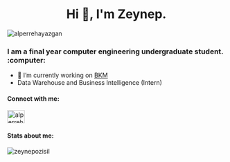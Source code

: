 <h1 align="center">Hi 👋, I'm Zeynep.</h1>
<p align="left"> <img src="https://komarev.com/ghpvc/?username=zeynepozisil&label=Profile%20views&color=0e75b6&style=flat" alt="alperrehayazgan" /> </p>
<h3 align="left">I am a final year computer engineering undergraduate student. :computer:</h3>

- 🔭 I’m currently working on [BKM](https://bkm.com.tr/)
- Data Warehouse and Business Intelligence (Intern)


#### Connect with me:
<a href="https://www.linkedin.com/in/zeynepozisil" target="blank"><img align="center" src="https://raw.githubusercontent.com/rahuldkjain/github-profile-readme-generator/master/src/images/icons/Social/linked-in-alt.svg" alt="alperreha" height="30" width="40" /></a>

#### Stats about me:

<p>&nbsp;<img align="left" src="https://github-readme-stats.vercel.app/api?username=zeynepozisil&show_icons=true&locale=en" alt="zeynepozisil" /></p>

<br>  
<br>
<br>
<br>
<br>
<br>
<br>
<br>


<!--
**zeynepozisil/zeynepozisil** is a ✨ _special_ ✨ repository because its `README.md` (this file) appears on your GitHub profile.

Here are some ideas to get you started:

- 🔭 I’m currently working on ...
- 🌱 I’m currently learning ...
- 👯 I’m looking to collaborate on ...
- 🤔 I’m looking for help with ...
- 💬 Ask me about ...
- 📫 How to reach me: ...
- 😄 Pronouns: ...
- ⚡ Fun fact: ...
